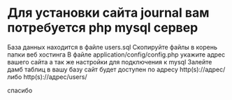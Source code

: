 # Для установки сайта journal вам потребуется php mysql сервер
База данных находится в файле users.sql
Скопируйте файлы в корень папки веб хостинга
В файле application/config/config.php укажите адрес вашего сайта а так же настройки для подключения к mysql
Залейте дамб таблиц в вашу базу
сайт будет доступен по адресу http(s)://адрес/ либо http(s)://адрес/users/

спасибо 

